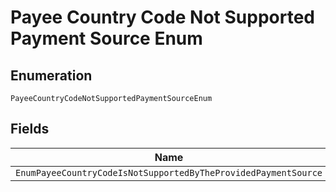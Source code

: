 
# Payee Country Code Not Supported Payment Source Enum

## Enumeration

`PayeeCountryCodeNotSupportedPaymentSourceEnum`

## Fields

| Name |
|  --- |
| `EnumPayeeCountryCodeIsNotSupportedByTheProvidedPaymentSource` |

